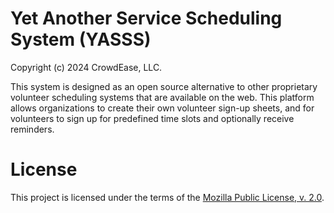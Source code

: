 # Yet Another Service Scheduling System (YASSS)

Copyright (c) 2024 CrowdEase, LLC.

This system is designed as an open source alternative to other proprietary
volunteer scheduling systems that are available on the web. This platform allows
organizations to create their own volunteer sign-up sheets, and for volunteers
to sign up for predefined time slots and optionally receive reminders.

# License

This project is licensed under the terms of the
[Mozilla Public License, v. 2.0](https://www.mozilla.org/en-US/MPL/2.0/).
